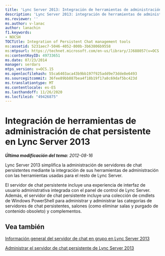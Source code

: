 ```yaml
---
title: 'Lync Server 2013: Integración de herramientas de administración de chat persistente'
description: 'Lync Server 2013: integración de herramientas de administración de chat persistentes.'
ms.reviewer: ''
ms.author: v-lanac
author: lanachin
f1.keywords:
- NOCSH
TOCTitle: Integration of Persistent Chat management tools
ms:assetid: 5231aec7-5046-4052-800b-3b63806b9558
ms:mtpsurl: https://technet.microsoft.com/en-us/library/JJ688057(v=OCS.15)
ms:contentKeyID: 49733651
ms.date: 07/23/2014
manager: serdars
mtps_version: v=OCS.15
ms.openlocfilehash: 55ca6403aca43b9bb197f925add9e73dde8e6493
ms.sourcegitcommit: 36fee89bb887bea4f18b19f17a8c69daf5bc423d
ms.translationtype: MT
ms.contentlocale: es-ES
ms.lasthandoff: 11/26/2020
ms.locfileid: "49426875"
---
```

# <a name="integration-of-persistent-chat-management-tools-in-lync-server-2013"></a>Integración de herramientas de administración de chat persistente en Lync Server 2013

<div data-xmlns="http://www.w3.org/1999/xhtml">

<div class="topic" data-xmlns="http://www.w3.org/1999/xhtml" data-msxsl="urn:schemas-microsoft-com:xslt" data-cs="https://msdn.microsoft.com/">

<div data-asp="https://msdn2.microsoft.com/asp">



</div>

<div id="mainSection">

<div id="mainBody">

<span> </span>

_**Última modificación del tema:** 2012-08-16_

Lync Server 2013 simplifica la administración de servidores de chat persistentes mediante la integración de sus herramientas de administración con las herramientas usadas para el resto de Lync Server.

El servidor de chat persistente incluye una experiencia de interfaz de usuario administrativa integrada con el panel de control de Lync Server. Además, el servidor de chat persistente incluye una colección de cmdlets de Windows PowerShell para administrar y administrar las categorías de servidores de chat persistentes, salones (como eliminar salas y purgado de contenido obsoleto) y complementos.

<div>

## <a name="see-also"></a>Vea también


[Información general del servidor de chat en grupo en Lync Server 2013](lync-server-2013-overview-of-persistent-chat-server.md)  


[Administrar el servidor de chat persistente de Lync Server 2013](managing-lync-server-2013-persistent-chat-server.md)  
  

</div>

</div>

<span> </span>

</div>

</div>

</div>

